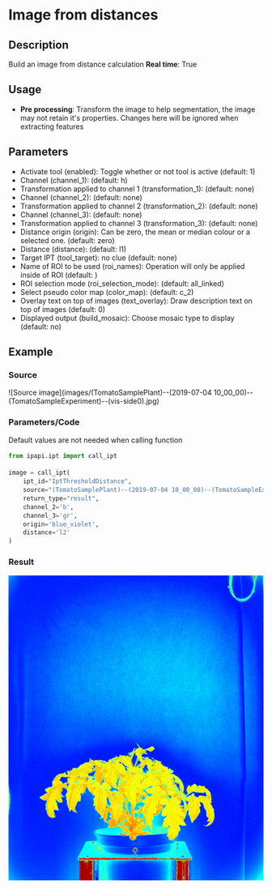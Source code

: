 # Image from distances

## Description

Build an image from distance calculation
**Real time**: True

## Usage

- **Pre processing**: Transform the image to help segmentation,
  the image may not retain it's
  properties. Changes here will be ignored when extracting features

## Parameters

- Activate tool (enabled): Toggle whether or not tool is active (default: 1)
- Channel (channel_1): (default: h)
- Transformation applied to channel 1 (transformation_1): (default: none)
- Channel (channel_2): (default: none)
- Transformation applied to channel 2 (transformation_2): (default: none)
- Channel (channel_3): (default: none)
- Transformation applied to channel 3 (transformation_3): (default: none)
- Distance origin (origin): Can be zero, the mean or median colour or a selected one. (default: zero)
- Distance (distance): (default: l1)
- Target IPT (tool_target): no clue (default: none)
- Name of ROI to be used (roi_names): Operation will only be applied inside of ROI (default: )
- ROI selection mode (roi_selection_mode): (default: all_linked)
- Select pseudo color map (color_map): (default: c_2)
- Overlay text on top of images (text_overlay): Draw description text on top of images (default: 0)
- Displayed output (build_mosaic): Choose mosaic type to display (default: no)

## Example

### Source

![Source image](images/(TomatoSamplePlant)--(2019-07-04 10_00_00)--(TomatoSampleExperiment)--(vis-side0).jpg)

### Parameters/Code

Default values are not needed when calling function

```python
from ipapi.ipt import call_ipt

image = call_ipt(
    ipt_id="IptThresholdDistance",
    source="(TomatoSamplePlant)--(2019-07-04 10_00_00)--(TomatoSampleExperiment)--(vis-side0).jpg",
    return_type="result",
    channel_2='b',
    channel_3='gr',
    origin='blue_violet',
    distance='l2'
)
```

### Result

![Result image](images/ipt_Image_from_distances.jpg)
